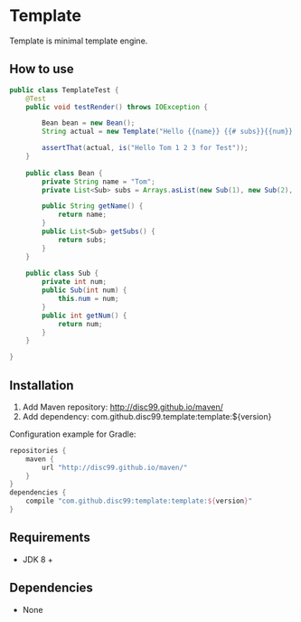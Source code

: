 # Template
Template is minimal template engine.

## How to use

```java
public class TemplateTest {
    @Test
    public void testRender() throws IOException {

        Bean bean = new Bean();
        String actual = new Template("Hello {{name}} {{# subs}}{{num}} {{/}}for Test").render(bean);

        assertThat(actual, is("Hello Tom 1 2 3 for Test"));
    }
    
    public class Bean {
    	private String name = "Tom";
    	private List<Sub> subs = Arrays.asList(new Sub(1), new Sub(2), new Sub(3));

		public String getName() {
			return name;
		}
		public List<Sub> getSubs() {
			return subs;
		}
    }
    
    public class Sub {
    	private int num;
    	public Sub(int num) {
    		this.num = num;
    	}
    	public int getNum() {
    		return num;
    	}
    }

}
```

## Installation

1. Add Maven repository: http://disc99.github.io/maven/
2. Add dependency: com.github.disc99.template:template:${version}

Configuration example for Gradle:

```groovy
repositories {
    maven {
        url "http://disc99.github.io/maven/"
    }
}
dependencies {
    compile "com.github.disc99:template:template:${version}"
}
```

## Requirements

* JDK 8 +

## Dependencies

* None
